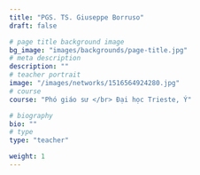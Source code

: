 ```yaml
---
title: "PGS. TS. Giuseppe Borruso"
draft: false

# page title background image
bg_image: "images/backgrounds/page-title.jpg"
# meta description
description: ""
# teacher portrait
image: "/images/networks/1516564924280.jpg"
# course
course: "Phó giáo sư </br> Đại học Trieste, Ý"

# biography
bio: ""
# type
type: "teacher"

weight: 1
---
```

